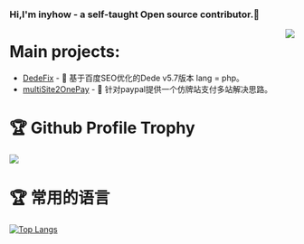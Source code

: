 ### Hi,I'm inyhow - a self-taught Open source contributor.👋

<img align="right" src="https://github-readme-stats.vercel.app/api?username=inyhow&show_icons=true&icon_color=805AD5&text_color=718096&bg_color=ffffff&hide_title=true" />

###  


# Main projects:

- [DedeFix](https://github.com/inyhow/DedeFix) - 🚀 基于百度SEO优化的Dede v5.7版本 lang = php。
- [multiSite2OnePay](https://github.com/inyhow/multiSite2OnePay) - 🚀 针对paypal提供一个仿牌站支付多站解决思路。
  


# 🏆 Github Profile Trophy

![](https://github-profile-trophy.vercel.app/?username=inyhow&theme=flat&column=8)

# 🏆 常用的语言

[![Top Langs](https://github-readme-stats.vercel.app/api/top-langs/?username=inyhow&layout=compact&hide=css,javascript,html)](https://github.com/anuraghazra/github-readme-stats)
